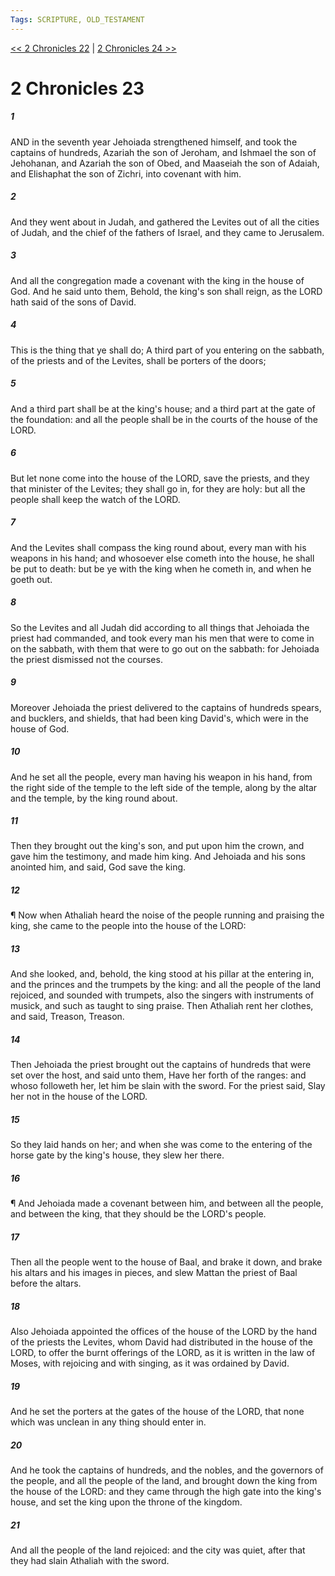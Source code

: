 ```yaml
---
Tags: SCRIPTURE, OLD_TESTAMENT
---
```


[<< 2 Chronicles 22](OLD_TESTAMENT/14_2_Chronicles/2_Chronicles_22.md) | [2 Chronicles 24 >>](OLD_TESTAMENT/14_2_Chronicles/2_Chronicles_24.md)

# 2 Chronicles 23

##### 1
 AND in the seventh year Jehoiada strengthened himself, and took the captains of hundreds, Azariah the son of Jeroham, and Ishmael the son of Jehohanan, and Azariah the son of Obed, and Maaseiah the son of Adaiah, and Elishaphat the son of Zichri, into covenant with him.
##### 2
 And they went about in Judah, and gathered the Levites out of all the cities of Judah, and the chief of the fathers of Israel, and they came to Jerusalem.
##### 3
 And all the congregation made a covenant with the king in the house of God.  And he said unto them, Behold, the king's son shall reign, as the LORD hath said of the sons of David.
##### 4
 This is the thing that ye shall do; A third part of you entering on the sabbath, of the priests and of the Levites, shall be porters of the doors;
##### 5
 And a third part shall be at the king's house; and a third part at the gate of the foundation: and all the people shall be in the courts of the house of the LORD.
##### 6
 But let none come into the house of the LORD, save the priests, and they that minister of the Levites; they shall go in, for they are holy: but all the people shall keep the watch of the LORD.
##### 7
 And the Levites shall compass the king round about, every man with his weapons in his hand; and whosoever else cometh into the house, he shall be put to death: but be ye with the king when he cometh in, and when he goeth out.
##### 8
 So the Levites and all Judah did according to all things that Jehoiada the priest had commanded, and took every man his men that were to come in on the sabbath, with them that were to go out on the sabbath: for Jehoiada the priest dismissed not the courses.
##### 9
 Moreover Jehoiada the priest delivered to the captains of hundreds spears, and bucklers, and shields, that had been king David's, which were in the house of God.
##### 10
 And he set all the people, every man having his weapon in his hand, from the right side of the temple to the left side of the temple, along by the altar and the temple, by the king round about.
##### 11
 Then they brought out the king's son, and put upon him the crown, and gave him the testimony, and made him king.  And Jehoiada and his sons anointed him, and said, God save the king.
##### 12
 ¶ Now when Athaliah heard the noise of the people running and praising the king, she came to the people into the house of the LORD:
##### 13
 And she looked, and, behold, the king stood at his pillar at the entering in, and the princes and the trumpets by the king: and all the people of the land rejoiced, and sounded with trumpets, also the singers with instruments of musick, and such as taught to sing praise.  Then Athaliah rent her clothes, and said, Treason, Treason.
##### 14
 Then Jehoiada the priest brought out the captains of hundreds that were set over the host, and said unto them, Have her forth of the ranges: and whoso followeth her, let him be slain with the sword.  For the priest said, Slay her not in the house of the LORD.
##### 15
 So they laid hands on her; and when she was come to the entering of the horse gate by the king's house, they slew her there.
##### 16
 ¶ And Jehoiada made a covenant between him, and between all the people, and between the king, that they should be the LORD's people.
##### 17
 Then all the people went to the house of Baal, and brake it down, and brake his altars and his images in pieces, and slew Mattan the priest of Baal before the altars.
##### 18
 Also Jehoiada appointed the offices of the house of the LORD by the hand of the priests the Levites, whom David had distributed in the house of the LORD, to offer the burnt offerings of the LORD, as it is written in the law of Moses, with rejoicing and with singing, as it was ordained by David.
##### 19
 And he set the porters at the gates of the house of the LORD, that none which was unclean in any thing should enter in.
##### 20
 And he took the captains of hundreds, and the nobles, and the governors of the people, and all the people of the land, and brought down the king from the house of the LORD: and they came through the high gate into the king's house, and set the king upon the throne of the kingdom.
##### 21
 And all the people of the land rejoiced: and the city was quiet, after that they had slain Athaliah with the sword.

